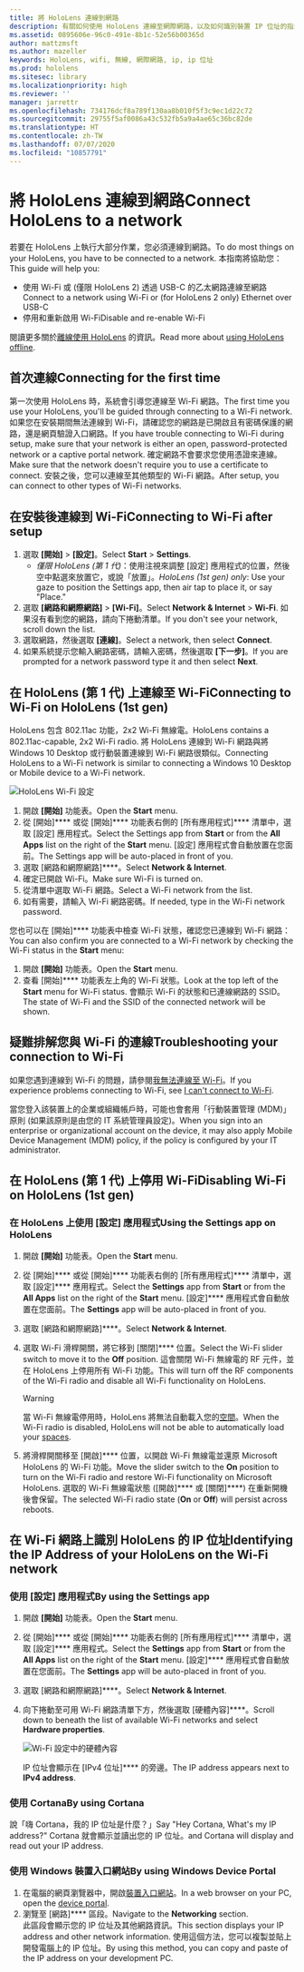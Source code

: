 ```yaml
---
title: 將 HoloLens 連線到網路
description: 有關如何使用 HoloLens 連線至網際網路，以及如何識別裝置 IP 位址的指示。
ms.assetid: 0895606e-96c0-491e-8b1c-52e56b00365d
author: mattzmsft
ms.author: mazeller
keywords: HoloLens, wifi, 無線, 網際網路, ip, ip 位址
ms.prod: hololens
ms.sitesec: library
ms.localizationpriority: high
ms.reviewer: ''
manager: jarrettr
ms.openlocfilehash: 734176dcf8a789f130aa8b010f5f3c9ec1d22c72
ms.sourcegitcommit: 29755f5af0086a43c532fb5a9a4ae65c36bc82de
ms.translationtype: HT
ms.contentlocale: zh-TW
ms.lasthandoff: 07/07/2020
ms.locfileid: "10857791"
---
```

# <span data-ttu-id="870d2-104">將 HoloLens 連線到網路</span><span class="sxs-lookup"><span data-stu-id="870d2-104">Connect HoloLens to a network</span></span>

<span data-ttu-id="870d2-105">若要在 HoloLens 上執行大部分作業，您必須連線到網路。</span><span class="sxs-lookup"><span data-stu-id="870d2-105">To do most things on your HoloLens, you have to be connected to a network.</span></span> <span data-ttu-id="870d2-106">本指南將協助您：</span><span class="sxs-lookup"><span data-stu-id="870d2-106">This guide will help you:</span></span>

- <span data-ttu-id="870d2-107">使用 Wi-Fi 或 (僅限 HoloLens 2) 透過 USB-C 的乙太網路連線至網路</span><span class="sxs-lookup"><span data-stu-id="870d2-107">Connect to a network using Wi-Fi or (for HoloLens 2 only) Ethernet over USB-C</span></span>
- <span data-ttu-id="870d2-108">停用和重新啟用 Wi-Fi</span><span class="sxs-lookup"><span data-stu-id="870d2-108">Disable and re-enable Wi-Fi</span></span>

<span data-ttu-id="870d2-109">閱讀更多關於[離線使用 HoloLens](hololens-offline.md) 的資訊。</span><span class="sxs-lookup"><span data-stu-id="870d2-109">Read more about [using HoloLens offline](hololens-offline.md).</span></span>

## <span data-ttu-id="870d2-110">首次連線</span><span class="sxs-lookup"><span data-stu-id="870d2-110">Connecting for the first time</span></span>

<span data-ttu-id="870d2-111">第一次使用 HoloLens 時，系統會引導您連線至 Wi-Fi 網路。</span><span class="sxs-lookup"><span data-stu-id="870d2-111">The first time you use your HoloLens, you'll be guided through connecting to a Wi-Fi network.</span></span> <span data-ttu-id="870d2-112">如果您在安裝期間無法連線到 Wi-Fi，請確認您的網路是已開啟且有密碼保護的網路，還是網頁驗證入口網路。</span><span class="sxs-lookup"><span data-stu-id="870d2-112">If you have trouble connecting to Wi-Fi during setup, make sure that your network is either an open, password-protected network or a captive portal network.</span></span> <span data-ttu-id="870d2-113">確定網路不會要求您使用憑證來連線。</span><span class="sxs-lookup"><span data-stu-id="870d2-113">Make sure that the network doesn't require you to use a certificate to connect.</span></span> <span data-ttu-id="870d2-114">安裝之後，您可以連線至其他類型的 Wi-Fi 網路。</span><span class="sxs-lookup"><span data-stu-id="870d2-114">After setup, you can connect to other types of Wi-Fi networks.</span></span>

## <span data-ttu-id="870d2-115">在安裝後連線到 Wi-Fi</span><span class="sxs-lookup"><span data-stu-id="870d2-115">Connecting to Wi-Fi after setup</span></span>

1. <span data-ttu-id="870d2-116">選取 **[開始]** > **[設定]**。</span><span class="sxs-lookup"><span data-stu-id="870d2-116">Select **Start** > **Settings**.</span></span>
   - <span data-ttu-id="870d2-117">*僅限 HoloLens (第 1 代)*：使用注視來調整 [設定] 應用程式的位置，然後空中點選來放置它，或說「放置」。</span><span class="sxs-lookup"><span data-stu-id="870d2-117">*HoloLens (1st gen) only*: Use your gaze to position the Settings app, then air tap to place it, or say "Place."</span></span>
1. <span data-ttu-id="870d2-118">選取 **[網路和網際網路]** > **[Wi-Fi]**。</span><span class="sxs-lookup"><span data-stu-id="870d2-118">Select **Network & Internet** > **Wi-Fi**.</span></span> <span data-ttu-id="870d2-119">如果沒有看到您的網路，請向下捲動清單。</span><span class="sxs-lookup"><span data-stu-id="870d2-119">If you don't see your network, scroll down the list.</span></span>
1. <span data-ttu-id="870d2-120">選取網路，然後選取 **[連線]**。</span><span class="sxs-lookup"><span data-stu-id="870d2-120">Select a network, then select **Connect**.</span></span>
1. <span data-ttu-id="870d2-121">如果系統提示您輸入網路密碼，請輸入密碼，然後選取 **[下一步]**。</span><span class="sxs-lookup"><span data-stu-id="870d2-121">If you are prompted for a network password type it and then select **Next**.</span></span>

## <span data-ttu-id="870d2-122">在 HoloLens (第 1 代) 上連線至 Wi-Fi</span><span class="sxs-lookup"><span data-stu-id="870d2-122">Connecting to Wi-Fi on HoloLens (1st gen)</span></span>

<span data-ttu-id="870d2-123">HoloLens 包含 802.11ac 功能，2x2 Wi-Fi 無線電。</span><span class="sxs-lookup"><span data-stu-id="870d2-123">HoloLens contains a 802.11ac-capable, 2x2 Wi-Fi radio.</span></span> <span data-ttu-id="870d2-124">將 HoloLens 連線到 Wi-Fi 網路與將 Windows 10 Desktop 或行動裝置連線到 Wi-Fi 網路很類似。</span><span class="sxs-lookup"><span data-stu-id="870d2-124">Connecting HoloLens to a Wi-Fi network is similar to connecting a Windows 10 Desktop or Mobile device to a Wi-Fi network.</span></span>

![HoloLens Wi-Fi 設定](./images/wifi-hololens-600px.jpg)

1. <span data-ttu-id="870d2-126">開啟 **[開始]** 功能表。</span><span class="sxs-lookup"><span data-stu-id="870d2-126">Open the **Start** menu.</span></span>
1. <span data-ttu-id="870d2-127">從 [開始]\*\*\*\* 或從 [開始]\*\*\*\* 功能表右側的 [所有應用程式]\*\*\*\* 清單中，選取 [設定] 應用程式。</span><span class="sxs-lookup"><span data-stu-id="870d2-127">Select the Settings app from **Start** or from the **All Apps** list on the right of the **Start** menu.</span></span> <span data-ttu-id="870d2-128">[設定] 應用程式會自動放置在您面前。</span><span class="sxs-lookup"><span data-stu-id="870d2-128">The Settings app will be auto-placed in front of you.</span></span>
1. <span data-ttu-id="870d2-129">選取 [網路和網際網路]\*\*\*\*。</span><span class="sxs-lookup"><span data-stu-id="870d2-129">Select **Network & Internet**.</span></span>
1. <span data-ttu-id="870d2-130">確定已開啟 Wi-Fi。</span><span class="sxs-lookup"><span data-stu-id="870d2-130">Make sure Wi-Fi is turned on.</span></span>
1. <span data-ttu-id="870d2-131">從清單中選取 Wi-Fi 網路。</span><span class="sxs-lookup"><span data-stu-id="870d2-131">Select a Wi-Fi network from the list.</span></span>
1. <span data-ttu-id="870d2-132">如有需要，請輸入 Wi-Fi 網路密碼。</span><span class="sxs-lookup"><span data-stu-id="870d2-132">If needed, type in the Wi-Fi network password.</span></span>

<span data-ttu-id="870d2-133">您也可以在 [開始]\*\*\*\* 功能表中檢查 Wi-Fi 狀態，確認您已連線到 Wi-Fi 網路：</span><span class="sxs-lookup"><span data-stu-id="870d2-133">You can also confirm you are connected to a Wi-Fi network by checking the Wi-Fi status in the **Start** menu:</span></span>

1. <span data-ttu-id="870d2-134">開啟 **[開始]** 功能表。</span><span class="sxs-lookup"><span data-stu-id="870d2-134">Open the **Start** menu.</span></span>
1. <span data-ttu-id="870d2-135">查看 [開始]\*\*\*\* 功能表左上角的 Wi-Fi 狀態。</span><span class="sxs-lookup"><span data-stu-id="870d2-135">Look at the top left of the **Start** menu for Wi-Fi status.</span></span> <span data-ttu-id="870d2-136">會顯示 Wi-Fi 的狀態和已連線網路的 SSID。</span><span class="sxs-lookup"><span data-stu-id="870d2-136">The state of Wi-Fi and the SSID of the connected network will be shown.</span></span>

## <span data-ttu-id="870d2-137">疑難排解您與 Wi-Fi 的連線</span><span class="sxs-lookup"><span data-stu-id="870d2-137">Troubleshooting your connection to Wi-Fi</span></span>

<span data-ttu-id="870d2-138">如果您遇到連線到 Wi-Fi 的問題，請參閱[我無法連線至 Wi-Fi](./hololens-faq.md#i-cant-connect-to-wi-fi)。</span><span class="sxs-lookup"><span data-stu-id="870d2-138">If you experience problems connecting to Wi-Fi, see [I can't connect to Wi-Fi](./hololens-faq.md#i-cant-connect-to-wi-fi).</span></span>

<span data-ttu-id="870d2-139">當您登入該裝置上的企業或組織帳戶時，可能也會套用「行動裝置管理 (MDM)」原則 (如果該原則是由您的 IT 系統管理員設定)。</span><span class="sxs-lookup"><span data-stu-id="870d2-139">When you sign into an enterprise or organizational account on the device, it may also apply Mobile Device Management (MDM) policy, if the policy is configured by your IT administrator.</span></span>

## <span data-ttu-id="870d2-140">在 HoloLens (第 1 代) 上停用 Wi-Fi</span><span class="sxs-lookup"><span data-stu-id="870d2-140">Disabling Wi-Fi on HoloLens (1st gen)</span></span>

### <span data-ttu-id="870d2-141">在 HoloLens 上使用 [設定] 應用程式</span><span class="sxs-lookup"><span data-stu-id="870d2-141">Using the Settings app on HoloLens</span></span>

1. <span data-ttu-id="870d2-142">開啟 **[開始]** 功能表。</span><span class="sxs-lookup"><span data-stu-id="870d2-142">Open the **Start** menu.</span></span>
1. <span data-ttu-id="870d2-143">從 [開始]\*\*\*\* 或從 [開始]\*\*\*\* 功能表右側的 [所有應用程式]\*\*\*\* 清單中，選取 [設定]\*\*\*\* 應用程式。</span><span class="sxs-lookup"><span data-stu-id="870d2-143">Select the **Settings** app from **Start** or from the **All Apps** list on the right of the **Start** menu.</span></span> <span data-ttu-id="870d2-144">[設定]\*\*\*\* 應用程式會自動放置在您面前。</span><span class="sxs-lookup"><span data-stu-id="870d2-144">The **Settings** app will be auto-placed in front of you.</span></span>
1. <span data-ttu-id="870d2-145">選取 [網路和網際網路]\*\*\*\*。</span><span class="sxs-lookup"><span data-stu-id="870d2-145">Select **Network & Internet**.</span></span>
1. <span data-ttu-id="870d2-146">選取 Wi-Fi 滑桿開關，將它移到 [關閉]\*\*\*\* 位置。</span><span class="sxs-lookup"><span data-stu-id="870d2-146">Select the Wi-Fi slider switch to move it to the **Off** position.</span></span> <span data-ttu-id="870d2-147">這會關閉 Wi-Fi 無線電的 RF 元件，並在 HoloLens 上停用所有 Wi-Fi 功能。</span><span class="sxs-lookup"><span data-stu-id="870d2-147">This will turn off the RF components of the Wi-Fi radio and disable all Wi-Fi functionality on HoloLens.</span></span>

    > [!WARNING]
    > <span data-ttu-id="870d2-148">當 Wi-Fi 無線電停用時，HoloLens 將無法自動載入您的[空間](hololens-spaces.md)。</span><span class="sxs-lookup"><span data-stu-id="870d2-148">When the Wi-Fi radio is disabled, HoloLens will not be able to automatically load your [spaces](hololens-spaces.md).</span></span>

1. <span data-ttu-id="870d2-149">將滑桿開關移至 [開啟]\*\*\*\* 位置，以開啟 Wi-Fi 無線電並還原 Microsoft HoloLens 的 Wi-Fi 功能。</span><span class="sxs-lookup"><span data-stu-id="870d2-149">Move the slider switch to the **On** position to turn on the Wi-Fi radio and restore Wi-Fi functionality on Microsoft HoloLens.</span></span> <span data-ttu-id="870d2-150">選取的 Wi-Fi 無線電狀態 ([開啟]\*\*\*\* 或 [關閉]\*\*\*\*) 在重新開機後會保留。</span><span class="sxs-lookup"><span data-stu-id="870d2-150">The selected Wi-Fi radio state (**On** or **Off**) will persist across reboots.</span></span>

## <span data-ttu-id="870d2-151">在 Wi-Fi 網路上識別 HoloLens 的 IP 位址</span><span class="sxs-lookup"><span data-stu-id="870d2-151">Identifying the IP Address of your HoloLens on the Wi-Fi network</span></span>

### <span data-ttu-id="870d2-152">使用 [設定] 應用程式</span><span class="sxs-lookup"><span data-stu-id="870d2-152">By using the Settings app</span></span>

1. <span data-ttu-id="870d2-153">開啟 **[開始]** 功能表。</span><span class="sxs-lookup"><span data-stu-id="870d2-153">Open the **Start** menu.</span></span>
1. <span data-ttu-id="870d2-154">從 [開始]\*\*\*\* 或從 [開始]\*\*\*\* 功能表右側的 [所有應用程式]\*\*\*\* 清單中，選取 [設定]\*\*\*\* 應用程式。</span><span class="sxs-lookup"><span data-stu-id="870d2-154">Select the **Settings** app from **Start** or from the **All Apps** list on the right of the **Start** menu.</span></span> <span data-ttu-id="870d2-155">[設定]\*\*\*\* 應用程式會自動放置在您面前。</span><span class="sxs-lookup"><span data-stu-id="870d2-155">The **Settings** app will be auto-placed in front of you.</span></span>
1. <span data-ttu-id="870d2-156">選取 [網路和網際網路]\*\*\*\*。</span><span class="sxs-lookup"><span data-stu-id="870d2-156">Select **Network & Internet**.</span></span>
1. <span data-ttu-id="870d2-157">向下捲動至可用 Wi-Fi 網路清單下方，然後選取 [硬體內容]\*\*\*\*。</span><span class="sxs-lookup"><span data-stu-id="870d2-157">Scroll down to beneath the list of available Wi-Fi networks and select **Hardware properties**.</span></span>

    ![Wi-Fi 設定中的硬體內容](./images/wifi-hololens-hwdetails.jpg)

   <span data-ttu-id="870d2-159">IP 位址會顯示在 [IPv4 位址]\*\*\*\* 的旁邊。</span><span class="sxs-lookup"><span data-stu-id="870d2-159">The IP address appears next to **IPv4 address**.</span></span>

### <span data-ttu-id="870d2-160">使用 Cortana</span><span class="sxs-lookup"><span data-stu-id="870d2-160">By using Cortana</span></span>

<span data-ttu-id="870d2-161">說「嗨 Cortana，我的 IP 位址是什麼？」</span><span class="sxs-lookup"><span data-stu-id="870d2-161">Say "Hey Cortana, What's my IP address?"</span></span> <span data-ttu-id="870d2-162">Cortana 就會顯示並讀出您的 IP 位址。</span><span class="sxs-lookup"><span data-stu-id="870d2-162">and Cortana will display and read out your IP address.</span></span>

### <span data-ttu-id="870d2-163">使用 Windows 裝置入口網站</span><span class="sxs-lookup"><span data-stu-id="870d2-163">By using Windows Device Portal</span></span>

1. <span data-ttu-id="870d2-164">在電腦的網頁瀏覽器中，開啟[裝置入口網站](/windows/mixed-reality/using-the-windows-device-portal.md#networking)。</span><span class="sxs-lookup"><span data-stu-id="870d2-164">In a web browser on your PC, open the [device portal](/windows/mixed-reality/using-the-windows-device-portal.md#networking).</span></span>
1. <span data-ttu-id="870d2-165">瀏覽至 [網路]\*\*\*\* 區段。</span><span class="sxs-lookup"><span data-stu-id="870d2-165">Navigate to the **Networking** section.</span></span>  
   <span data-ttu-id="870d2-166">此區段會顯示您的 IP 位址及其他網路資訊。</span><span class="sxs-lookup"><span data-stu-id="870d2-166">This section displays your IP address and other network information.</span></span> <span data-ttu-id="870d2-167">使用這個方法，您可以複製並貼上開發電腦上的 IP 位址。</span><span class="sxs-lookup"><span data-stu-id="870d2-167">By using this method, you can copy and paste of the IP address on your development PC.</span></span>
